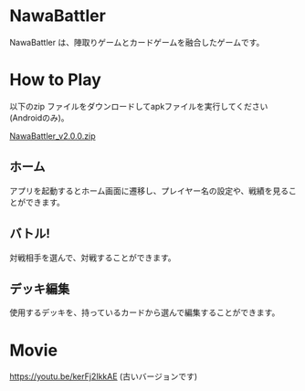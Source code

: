 # NawaBattler

NawaBattler は、陣取りゲームとカードゲームを融合したゲームです。

# How to Play

以下のzip ファイルをダウンロードしてapkファイルを実行してください(Androidのみ)。

[NawaBattler_v2.0.0.zip](https://github.com/yoyoinoyoi/NawaBattler/files/9835392/NawaBattler_v2.0.0.zip)

## ホーム

アプリを起動するとホーム画面に遷移し、プレイヤー名の設定や、戦績を見ることができます。

## バトル!

対戦相手を選んで、対戦することができます。

## デッキ編集

使用するデッキを、持っているカードから選んで編集することができます。

# Movie

https://youtu.be/kerFj2IkkAE (古いバージョンです)
